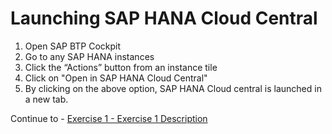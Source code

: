 # Launching SAP HANA Cloud Central

1. Open SAP BTP Cockpit
2. Go to any SAP HANA instances
3. Click the “Actions” button from an instance tile
4. Click on "Open in SAP HANA Cloud Central"
5. By clicking on the above option, SAP HANA Cloud central is launched in a new tab.


Continue to - [Exercise 1 - Exercise 1 Description](../ex1/README.md)
